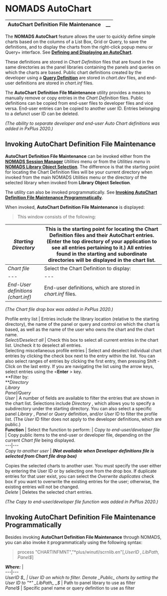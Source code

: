 # NOMADS AutoChart 

**AutoChart Definition File Maintenance** |  **__**  
---|---  
  
The **NOMADS AutoChart** feature allows the user to quickly define simple charts based on the columns of a List Box, Grid or Query, to save the definitions, and to display the charts from the right-click popup menu or Query+ interface. See **[Defining and Displaying an AutoChart](../Defining%20and%20Displaying%20an%20AutoChart.md)**.

These definitions are stored in _Chart Definition_ files that are found in the same directories as the panel libraries containing the panels and queries on which the charts are based. Public chart definitions created by the developer using a **[Query Definition](../../NOMADS%20Graphical%20Application/Dictionary-Based%20Development/Query%20Subsystem/Query%20Definition.md)** are stored in _chart.dev_ files, and end-user definitions are stored in _chart.inf_ files.

The **AutoChart** **Definition File Maintenance** utility provides a means to manually remove or copy entries in the _Chart Definition_ files. Public definitions can be copied from end-user files to developer files and vice versa. End-user entries can be copied to another user ID. Entries belonging to a defunct user ID can be deleted.

_(The ability to separate developer and end-user Auto Chart definitions was added in PxPlus 2020.)_

## Invoking AutoChart Definition File Maintenance

**AutoChart** **Definition File Maintenance** can be invoked either from the **[NOMADS Session Manager](../../NOMADS%20Graphical%20Application/NOMADS%20Development/Getting%20Started.htm#sessionmgr)**  _Utilities_ menu or from the _Utilities menu_ in **[NOMADS Library Object Selection](../../NOMADS%20Graphical%20Application/NOMADS%20Development/Library%20Object%20Selection/Overview.md)**. The difference is that the starting point for locating the Chart Definition files will be your current directory when invoked from the main NOMADS _Utilities_ menu or the directory of the selected library when invoked from **Library Object Selection**.

The utility can also be invoked programmatically. See **[Invoking AutoChart Definition File Maintenance Programmatically](Overview.htm#programmatically)**.

When invoked, **AutoChart Definition File Maintenance** is displayed:

> This window consists of the following:

_Starting Directory_ |  This is the starting point for locating the Chart Definition files and their AutoChart entries. (Enter the top directory of your application to see all entries pertaining to it.) All entries found in the starting and subordinate directories will be displayed in the chart list.  
---|---  
_Chart file_ |  Select the Chart Definition to display: |  _Developer definitions (chart.dev)_ |  Public chart definitions created by the developer using a Query Definition, which are stored in _chart.dev_ files.  
---|---  
_End-User definitions (chart.inf)_ |  End-user definitions, which are stored in _chart.inf_ files.  
  
_(The Chart file drop box was added in PxPlus 2020.)_  
  
Profile entry list |  Entries include the library location (relative to the starting directory), the name of the panel or query and control on which the chart is based, as well as the name of the user who owns the chart and the chart name.  
_Select/Deselect all_ |  Check this box to select all current entries in the chart list. Uncheck it to deselect all entries.  
Selecting miscellaneous profile entries |  Select and deselect individual chart entries by clicking the check box next to the entry within the list. You can also select ranges of entries by clicking the first entry, then pressing Shift - Click on the last entry. If you are navigating the list using the arrow keys, select entries using the <**Enter** > key.  
**Filter by:  
**_Directory  
Library  
Panel/Query  
User_ |  A number of fields are available to filter the entries that are shown in the chart list. Selections include _Directory_ , which allows you to specify a subdirectory under the starting directory. You can also select a specific panel _Library_ , _Panel_ or _Query_ definition, and/or _User_ ID to filter the profile list. (The _User_ ID filter does not apply to the developer definitions, which are public.)  
**Function** |  Select the function to perform: |  _Copy to end-user/developer file_ |  Copy public items to the end-user or developer file, depending on the current _Chart file_ being displayed.  
---|---  
_Copy to another user_ |  **_(Not available when Developer definitions file is selected from Chart file drop box)_**  
  
Copies the selected charts to another user. You must specify the user either by entering the User ID or by selecting one from the drop box. If duplicate entries for that user exist, you can select the _Overwrite duplicates_ check box if you want to overwrite the existing entries for the user; otherwise, the existing entries will not be changed.  
_Delete_ |  Deletes the selected chart entries.  
  
_(The Copy to end-user/developer file function was added in PxPlus 2020.)_  
  
## Invoking AutoChart Definition File Maintenance Programmatically

Besides invoking **AutoChart Definition File Maintenance** through NOMADS, you can also invoke it programmatically using the following syntax:

> process "CHARTINFMNT","*plus/winutl/scrnlib.en"[,_UserID_ _$, LibPath$, Panel$_]

**_Where:_** |   
---|---  
_UserID_ _$_ |  User ID on which to filter. Denote _Public_ charts by setting the User ID to "*"  
_LibPath_ _$_ |  Path to panel library to use as filter  
_Panel$_ |  Specific panel name or query definition to use as filter
